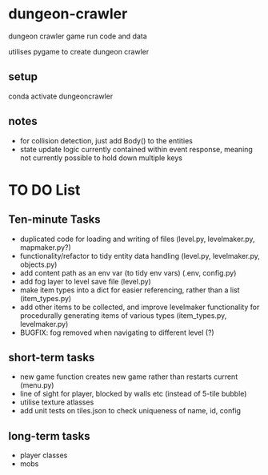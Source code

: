 # dungeon-crawler
dungeon crawler game run code and data

utilises pygame to create dungeon crawler

## setup

conda activate dungeoncrawler

## notes

- for collision detection, just add Body() to the entities
- state update logic currently contained within event response, meaning not currently possible to hold down multiple keys


# TO DO List

## Ten-minute Tasks
- duplicated code for loading and writing of files (level.py, levelmaker.py, mapmaker.py?)
- functionality/refactor to tidy entity data handling (level.py, levelmaker.py, objects.py)
- add content path as an env var (to tidy env vars) (.env, config.py)
- add fog layer to level save file (level.py)
- make item types into a dict for easier referencing, rather than a list (item_types.py)
- add other items to be collected, and improve levelmaker functionality for procedurally generating items of various types (item_types.py, levelmaker.py)
- BUGFIX: fog removed when navigating to different level (?)

## short-term tasks
- new game function creates new game rather than restarts current (menu.py)
- line of sight for player, blocked by walls etc (instead of 5-tile bubble)
- utilise texture atlasses
- add unit tests on tiles.json to check uniqueness of name, id, config

## long-term tasks
- player classes
- mobs